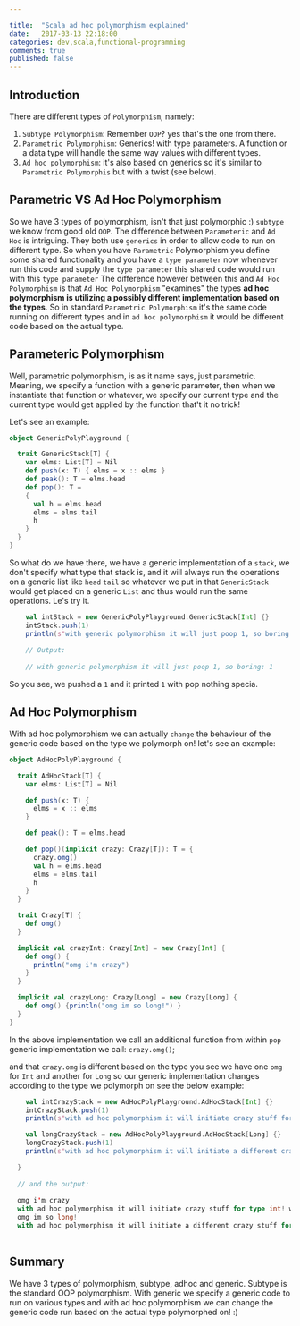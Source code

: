 ```yaml
---

title:  "Scala ad hoc polymorphism explained"
date:   2017-03-13 22:18:00
categories: dev,scala,functional-programming
comments: true
published: false
---
```


## Introduction


There are different types of `Polymorphism`, namely:

1. `Subtype Polymorphism`: Remember `OOP`? yes that's the one from there.
2. `Parametric Polymorphism`: Generics! with type parameters.  A function or a data type will handle the same way values with different types.
3. `Ad hoc polymorphism`: it's also based on generics so it's similar to `Parametric Polymorphis` but with a twist (see below).

## Parametric VS Ad Hoc Polymorphism

So we have 3 types of polymorphism, isn't that just polymorphic :) `subtype` we know from good old `OOP`.  The difference between `Parameteric` and `Ad Hoc` is intriguing.  They both use `generics` in order to allow code to run on different type.  So when you have `Parametric` Polymorphism you define some shared functionality and you have a `type parameter` now whenever run this code and supply the `type parameter` this shared code would run with this `type parameter`  The difference however between this and `Ad Hoc Polymorphism` is that `Ad Hoc Polymorphism` "examines" the types **ad hoc polymorphism is utilizing a possibly different implementation based on the types**.  So in standard `Parametric Polymorphism` it's the same code running on different types and in `ad hoc polymorphism` it would be different code based on the actual type.
 
 ## Parameteric Polymorphism
 
 Well, parametric polymorphism, is as it name says, just parametric.  Meaning, we specify a function with a generic parameter, then when we instantiate that function or whatever, we specify our current type and the current type would get applied by the function that't it no trick!
 
 Let's see an example:
 
 ```scala
 object GenericPolyPlayground {
 
   trait GenericStack[T] {
     var elms: List[T] = Nil
     def push(x: T) { elms = x :: elms }
     def peak(): T = elms.head
     def pop(): T =
     {
       val h = elms.head
       elms = elms.tail
       h
     }
   }
 }
 ```
 
So what do we have there, we have a generic implementation of a `stack`, we don't specify what type that stack is, and it will always run the operations on a generic list like `head` `tail` so whatever we put in that `GenericStack` would get placed on a generic `List` and thus would run the same operations.  Le's try it.

```scala
    val intStack = new GenericPolyPlayground.GenericStack[Int] {}
    intStack.push(1)
    println(s"with generic polymorphism it will just poop 1, so boring: ${intStack.pop()}") // it always has the same pop implementation.
    
    // Output:
    
    // with generic polymorphism it will just poop 1, so boring: 1    
```

So you see, we pushed a `1` and it printed `1` with pop nothing specia.

## Ad Hoc Polymorphism

With ad hoc polymorphism we can actually `change` the behaviour of the generic code based on the type we polymorph on! let's see an example:

```scala
object AdHocPolyPlayground {

  trait AdHocStack[T] {
    var elms: List[T] = Nil

    def push(x: T) {
      elms = x :: elms
    }

    def peak(): T = elms.head

    def pop()(implicit crazy: Crazy[T]): T = {
      crazy.omg()
      val h = elms.head
      elms = elms.tail
      h
    }
  }

  trait Crazy[T] {
    def omg()
  }

  implicit val crazyInt: Crazy[Int] = new Crazy[Int] {
    def omg() {
      println("omg i'm crazy")
    }
  }

  implicit val crazyLong: Crazy[Long] = new Crazy[Long] {
    def omg() {println("omg im so long!") }
  }
}
```

In the above implementation we call an additional function from within `pop` generic implementation we call: `crazy.omg()`;

and that `crazy.omg` is different based on the type you see we have one `omg` for `Int` and another for `Long` so our generic implementation changes according to the type we polymorph on see the below example:

```scala
    val intCrazyStack = new AdHocPolyPlayground.AdHocStack[Int] {}
    intCrazyStack.push(1)
    println(s"with ad hoc polymorphism it will initiate crazy stuff for type int! we change behaviour based on type: ${intCrazyStack.pop()}")

    val longCrazyStack = new AdHocPolyPlayground.AdHocStack[Long] {}
    longCrazyStack.push(1)
    println(s"with ad hoc polymorphism it will initiate a different crazy stuff for long! we change generic behaviour based on type: ${longCrazyStack.pop()}")

  }
  
  // and the output:
    
  omg i'm crazy
  with ad hoc polymorphism it will initiate crazy stuff for type int! we change behaviour based on type: 1
  omg im so long!
  with ad hoc polymorphism it will initiate a different crazy stuff for long! we change generic behaviour based on   type: 1
  
```

## Summary

We have 3 types of polymorphism, subtype, adhoc and generic.  Subtype is the standard OOP polymorphism.  With generic we specify a generic code to run on various types and with ad hoc polymorphism we can change the generic code run based on the actual type polymorphed on! :) 